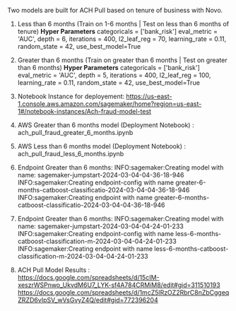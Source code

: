 Two models are built for ACH Pull based on tenure of business with Novo.

1. Less than 6 months (Train on 1-6 months | Test on less than 6 months of tenure)
     **Hyper Parameters**
       categoricals = ['bank_risk']
       eval_metric = 'AUC',
       depth = 6,
       iterations = 400,
       l2_leaf_reg = 70,
       learning_rate = 0.11,
       random_state = 42,
       use_best_model=True

2. Greater than 6 months (Train on greater than 6 months | Test on greater than 6 months)
    **Hyper Parameters**
       categoricals = ['bank_risk']
       eval_metric = 'AUC',
       depth = 5,
       iterations = 400,
       l2_leaf_reg = 100,
       learning_rate = 0.11,
       random_state = 42,
       use_best_model=True
                       
3. Notebook Instance for deployement: https://us-east-1.console.aws.amazon.com/sagemaker/home?region=us-east-1#/notebook-instances/Ach-fraud-model-test
4. AWS Greater than 6 months model (Deployment Notebook) : ach_pull_fraud_greater_6_months.ipynb

5. AWS Less than 6 months model (Deployment Notebook) : ach_pull_fraud_less_6_months.ipynb

6. Endpoint Greater than 6 months: INFO:sagemaker:Creating model with name: sagemaker-jumpstart-2024-03-04-04-36-18-946
                                   INFO:sagemaker:Creating endpoint-config with name greater-6-months-catboost-classificatio-2024-03-04-04-36-18-946
                                   INFO:sagemaker:Creating endpoint with name greater-6-months-catboost-classificatio-2024-03-04-04-36-18-946
   
7. Endpoint Greater than 6 months: INFO:sagemaker:Creating model with name: sagemaker-jumpstart-2024-03-04-04-24-01-233
                                   INFO:sagemaker:Creating endpoint-config with name less-6-months-catboost-classification-m-2024-03-04-04-24-01-233
                                   INFO:sagemaker:Creating endpoint with name less-6-months-catboost-classification-m-2024-03-04-04-24-01-233   

8. ACH Pull Model Results : https://docs.google.com/spreadsheets/d/15cIM-xeszrWSPnwo_UkvdM6U7_LYK-sf4A784CRMiM8/edit#gid=311510193
                            https://docs.google.com/spreadsheets/d/1mcZ5lRzOZ2RbrC8nZbCggeqZRZD6vIpSV_wVsGvyZ4Q/edit#gid=772396204